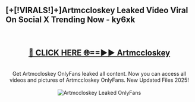 <h2>[+[!VIRALS!]+]Artmccloskey Leaked Video Viral On Social X Trending Now - ky6xk</h2>
<br>
<div align="center">
<h2><a href="https://libra.edu.pl?Artmccloskey" rel="nofollow">🔴 CLICK HERE 🌐==►► Artmccloskey</a></h2>
<br>
Get Artmccloskey OnlyFans leaked all content. Now you can access all videos and pictures of Artmccloskey OnlyFans. New Updated Files 2025!
<br>
<br>
<a href="https://libra.edu.pl?Artmccloskey" rel="nofollow" data-target="animated-image.originalLink"><img src="https://i.ibb.co.com/WyWwxjT/player-gif2.gif" alt="Artmccloskey Leaked OnlyFans" style="max-width: 100%; display: inline-block;" data-target="animated-image.originalImage"></a>
</div>
<br>